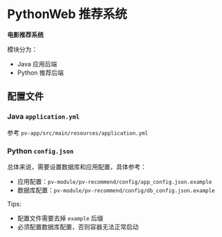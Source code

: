 # PythonWeb 推荐系统

**电影推荐系统**

模块分为：

- Java 应用后端
- Python 推荐后端

## 配置文件

### Java `application.yml`

参考 `pv-app/src/main/resources/application.yml`

### Python `config.json`

总体来说，需要设置数据库和应用配置，具体参考：

- 应用配置：`pv-module/pv-recommend/config/app_config.json.example`
- 数据库配置：`pv-module/pv-recommend/config/db_config.json.example`

Tips:

- 配置文件需要去掉 `example` 后缀
- 必须配置数据库配置，否则容器无法正常启动

